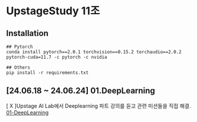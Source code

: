 # UpstageStudy 11조

## Installation

    ## Pytorch
    conda install pytorch==2.0.1 torchvision==0.15.2 torchaudio==2.0.2 pytorch-cuda=11.7 -c pytorch -c nvidia

    ## Others
    pip install -r requirements.txt

## [24.06.18 ~ 24.06.24] 01.DeepLearning

[ X ]Upstage AI Lab에서 Deeplearning 파트 강의를 듣고 관련 미션들을 직접 해결. [01-DeepLearning](./01-DeepLearning)

